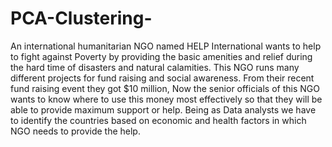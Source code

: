 # PCA-Clustering-

An international humanitarian NGO named HELP 
International wants to help to fight against Poverty by 
providing the basic amenities and relief during the hard time 
of disasters and natural calamities. This NGO runs many 
different projects for fund raising and social awareness. From 
their recent fund raising event they got $10 million, Now the 
senior officials of this NGO wants to know where to use this 
money most effectively so that they will be able to provide 
maximum support or help. Being as Data analysts we have to 
identify the countries based on economic and health factors in 
which NGO needs to provide the help.
